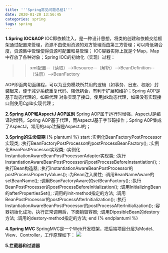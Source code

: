 ```yaml
---
title: '''Spring常见问题总结1'''
date: 2020-01-20 13:56:45
categories: spring
tags: spring
---
```


**1.Spring IOC&AOP**
IOC即依赖注入，是一种设计思想，将类的创建和依赖交给框架通过配置来管理，资源不由使用资源的双方管理而由第三方管理；可以降低耦合度，资源集中管理使得资源可配置和易管理；
IOC容器实际上就是个Map，Map中存放了各种对象；Spring IOC的初始化（实现）过程：
>>xml配置--（读取）-->Resource--（解析）-->BeanDefinition--（注册）-->BeanFactory

AOP即面向切面编程，可以为业务模块所共用的逻辑（如事务、日志、权限）封装起来，便于减少系统重复代码、降低耦合，有利于扩展和维护；Spring AOP是基于动态代理的，如果代理
对象实现了接口，使用jdk动态代理，如果没有实现接口则使用Cglib实现代理；

**2.Spring AOP和AspectJ AOP区别**
Spring AOP属于运行时增强，AspectJ是编译时增强。Spring AOP基于代理，而AspectJ基于字节码操作；Spring AOP集成了AspectJ，常用的aop注解是AspectJ的；

**3.Spring的生命周期**
{% plantuml %}
start
:实例化BeanFactoryPostProcessor实现类;
:执行BeanFactoryPostProcessor的postProcessBeanFactory();
:实例化BeanPostProcessor实现类;
:实例化InstantiationAwareBeanPostProcessorAdapter实现类;
:执行InstantiationAwareBeanPostProcessor的postProcessBeforeInstantiation();
:执行Bean构造器;
:执行InstantiationAwareBeanPostProcessor的postProcessPropertyValues();
:为Bean注入属性;
:调用BeanNameAware的setBeanName();
:调用BeanFactoryAware的setBeanFactory();
:执行BeanPostProcessor的postProcessBeforeInitialization();
:调用InitializingBean的afterPropertiesSet();
:调用<bean>的init-method指定的方法;
:调用BeanPostProcessor的postProcessAfterInitialization();
:执行InstantiationAwareBeanPostProcessor的postProcessAfterInitialization();
:容器初始化成功，执行正常调用后，下面销毁容器;
:调用DiposibleBean的destory方法;
:调用<bean>的destory-method指定的方法;
end
{% endplantuml %}

**4.Spring MVC**
SpringMVC是一个Web开发框架，把后端项目分层为Model、View、Controller，工作原理如下：
![](/images/spring_4.jpg)

**5.拦截器和过滤器**

